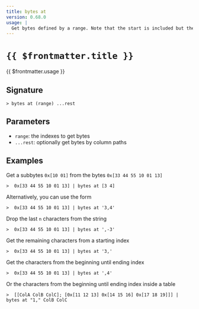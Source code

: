 ```yaml
---
title: bytes at
version: 0.68.0
usage: |
  Get bytes defined by a range. Note that the start is included but the end is excluded, and that the first byte is index 0.
---
```


# <code>{{ $frontmatter.title }}</code>

<div style='white-space: pre-wrap;'>{{ $frontmatter.usage }}</div>

## Signature

```> bytes at (range) ...rest```

## Parameters

 -  `range`: the indexes to get bytes
 -  `...rest`: optionally get bytes by column paths

## Examples

Get a subbytes `0x[10 01]` from the bytes `0x[33 44 55 10 01 13]`
```shell
>  0x[33 44 55 10 01 13] | bytes at [3 4]
```

Alternatively, you can use the form
```shell
>  0x[33 44 55 10 01 13] | bytes at '3,4'
```

Drop the last `n` characters from the string
```shell
>  0x[33 44 55 10 01 13] | bytes at ',-3'
```

Get the remaining characters from a starting index
```shell
>  0x[33 44 55 10 01 13] | bytes at '3,'
```

Get the characters from the beginning until ending index
```shell
>  0x[33 44 55 10 01 13] | bytes at ',4'
```

Or the characters from the beginning until ending index inside a table
```shell
>  [[ColA ColB ColC]; [0x[11 12 13] 0x[14 15 16] 0x[17 18 19]]] | bytes at "1," ColB ColC
```
